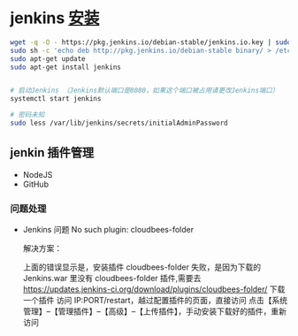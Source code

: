 # jenkins [安装](https://pkg.jenkins.io/debian-stable/)

```bash
wget -q -O - https://pkg.jenkins.io/debian-stable/jenkins.io.key | sudo apt-key add -
sudo sh -c 'echo deb http://pkg.jenkins.io/debian-stable binary/ > /etc/apt/sources.list.d/jenkins.list'
sudo apt-get update
sudo apt-get install jenkins


# 启动Jenkins （Jenkins默认端口是8080，如果这个端口被占用请更改Jenkins端口）
systemctl start jenkins

# 密码未知
sudo less /var/lib/jenkins/secrets/initialAdminPassword

```

## jenkin 插件管理

- NodeJS
- GitHub


### 问题处理

- Jenkins 问题 No such plugin: cloudbees-folder

    解决方案：

    上面的错误显示是，安装插件 cloudbees-folder 失败，是因为下载的 Jenkins.war 里没有 cloudbees-folder 插件,需要去 https://updates.jenkins-ci.org/download/plugins/cloudbees-folder/ 下载一个插件
    访问 IP:PORT/restart，越过配置插件的页面，直接访问
    点击【系统管理】–【管理插件】–【高级】–【上传插件】，手动安装下载好的插件，重新访问 
